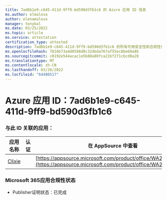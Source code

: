 ```yaml
---
title: 7ad6b1e9-c645-411d-9ff9-bd590d3fb1c6 的 Azure 应用 ID 信息
ms.author: elmalova
author: elenamalova
manager: tonybal
ms.date: 03/25/2022
ms.topic: article
ms.service: attestation
certification_type: attested
description: 7ad6b1e9-c645-411d-9ff9-bd590d3fb1c6 的所有可用安全性和合规性信息。
ms.openlocfilehash: 7816b73a4d0598d0c324bda767af55ec8be60a8b
ms.sourcegitcommit: c0192e544acac1e5b80a80fca21bf271cbcd0a28
ms.translationtype: MT
ms.contentlocale: zh-CN
ms.lasthandoff: 03/26/2022
ms.locfileid: "64480517"
---
```

# <a name="azure-app-id-7ad6b1e9-c645-411d-9ff9-bd590d3fb1c6"></a>Azure 应用 ID：7ad6b1e9-c645-411d-9ff9-bd590d3fb1c6


### <a name="apps-associated-with-this-id"></a>与此 ID 关联的应用：
| **应用名称** | **认证** | **在 AppSource 中查看** |
|--------------|---------------|-----------------------|
| [Clixie](../forward/WA200003880.md) |  | [https://appsource.microsoft.com/product/office/WA200003880](https://appsource.microsoft.com/product/office/WA200003880) |

### <a name="microsoft-365-app-compliance-status"></a>Microsoft 365应用合规性状态
- Publisher证明状态：已完成
